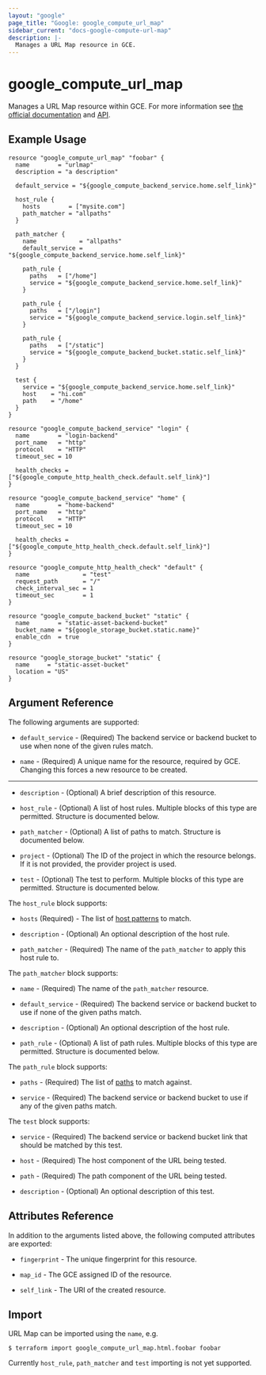 ```yaml
---
layout: "google"
page_title: "Google: google_compute_url_map"
sidebar_current: "docs-google-compute-url-map"
description: |-
  Manages a URL Map resource in GCE.
---
```


# google\_compute\_url\_map

Manages a URL Map resource within GCE. For more information see
[the official documentation](https://cloud.google.com/compute/docs/load-balancing/http/url-map)
and
[API](https://cloud.google.com/compute/docs/reference/latest/urlMaps).


## Example Usage

```hcl
resource "google_compute_url_map" "foobar" {
  name        = "urlmap"
  description = "a description"

  default_service = "${google_compute_backend_service.home.self_link}"

  host_rule {
    hosts        = ["mysite.com"]
    path_matcher = "allpaths"
  }

  path_matcher {
    name            = "allpaths"
    default_service = "${google_compute_backend_service.home.self_link}"

    path_rule {
      paths   = ["/home"]
      service = "${google_compute_backend_service.home.self_link}"
    }

    path_rule {
      paths   = ["/login"]
      service = "${google_compute_backend_service.login.self_link}"
    }

    path_rule {
      paths   = ["/static"]
      service = "${google_compute_backend_bucket.static.self_link}"
    }
  }

  test {
    service = "${google_compute_backend_service.home.self_link}"
    host    = "hi.com"
    path    = "/home"
  }
}

resource "google_compute_backend_service" "login" {
  name        = "login-backend"
  port_name   = "http"
  protocol    = "HTTP"
  timeout_sec = 10

  health_checks = ["${google_compute_http_health_check.default.self_link}"]
}

resource "google_compute_backend_service" "home" {
  name        = "home-backend"
  port_name   = "http"
  protocol    = "HTTP"
  timeout_sec = 10

  health_checks = ["${google_compute_http_health_check.default.self_link}"]
}

resource "google_compute_http_health_check" "default" {
  name               = "test"
  request_path       = "/"
  check_interval_sec = 1
  timeout_sec        = 1
}

resource "google_compute_backend_bucket" "static" {
  name        = "static-asset-backend-bucket"
  bucket_name = "${google_storage_bucket.static.name}"
  enable_cdn  = true
}

resource "google_storage_bucket" "static" {
  name     = "static-asset-bucket"
  location = "US"
}
```

## Argument Reference

The following arguments are supported:

* `default_service` - (Required) The backend service or backend bucket to use when none of the given rules match.

* `name` - (Required) A unique name for the resource, required by GCE.
    Changing this forces a new resource to be created.

- - -

* `description` - (Optional) A brief description of this resource.

* `host_rule` - (Optional) A list of host rules. Multiple blocks of this type are permitted. Structure is documented below.

* `path_matcher` - (Optional) A list of paths to match. Structure is documented below.

* `project` - (Optional) The ID of the project in which the resource belongs. If it
    is not provided, the provider project is used.

* `test` - (Optional) The test to perform.  Multiple blocks of this type are permitted. Structure is documented below.

The `host_rule` block supports:

* `hosts` (Required) - The list of [host patterns](https://cloud.google.com/compute/docs/reference/latest/urlMaps#hostRules.hosts)
 to match.

* `description` - (Optional) An optional description of the host rule.

* `path_matcher` - (Required) The name of the `path_matcher` to apply this host rule to.

The `path_matcher` block supports:

* `name` - (Required) The name of the `path_matcher` resource.

* `default_service` - (Required) The backend service or backend bucket to use if none of the given paths match.

* `description` - (Optional) An optional description of the host rule.

* `path_rule` - (Optional)  A list of path rules. Multiple blocks of this type are permitted. Structure is documented below.

The `path_rule` block supports:

* `paths` - (Required) The list of [paths](https://cloud.google.com/compute/docs/reference/latest/urlMaps#pathMatchers.pathRules.paths)
    to match against.

* `service` - (Required) The backend service or backend bucket to use if any of the given paths match.

The `test` block supports:

* `service` - (Required) The backend service or backend bucket link that should be matched by this test.

* `host` - (Required) The host component of the URL being tested.

* `path` - (Required) The path component of the URL being tested.

* `description` - (Optional) An optional description of this test.

## Attributes Reference

In addition to the arguments listed above, the following computed attributes are
exported:

* `fingerprint` - The unique fingerprint for this resource.

* `map_id` - The GCE assigned ID of the resource.

* `self_link` - The URI of the created resource.

## Import

URL Map can be imported using the `name`, e.g.

```
$ terraform import google_compute_url_map.html.foobar foobar
```


Currently `host_rule`, `path_matcher` and `test` importing is not yet supported.
